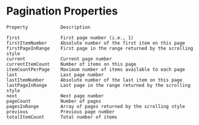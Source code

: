 Pagination Properties
=====================

	Property			Description  
	
	first				First page number (i.e., 1)  
	firstItemNumber		Absolute number of the first item on this page  
	firstPageInRange	First page in the range returned by the scrolling style  
	current				Current page number  
	currentItemCount	Number of items on this page  
	itemCountPerPage	Maximum number of items available to each page  
	last				Last page number  
	lastItemNumber		Absolute number of the last item on this page  
	lastPageInRange		Last page in the range returned by the scrolling style  
	next				Next page number  
	pageCount			Number of pages  
	pagesInRange		Array of pages returned by the scrolling style  
	previous			Previous page number  
	totalItemCount		Total number of items  

